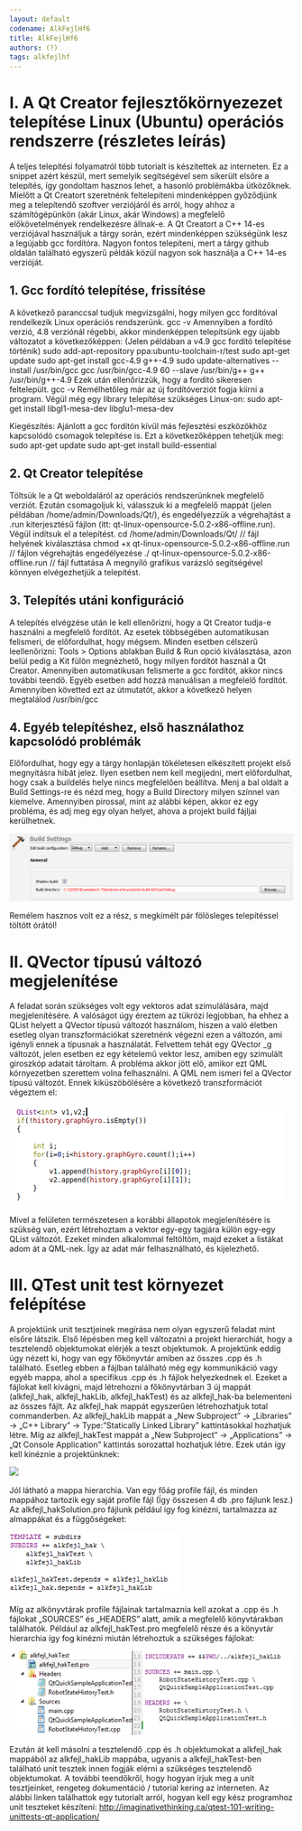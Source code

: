 ```yaml
---
layout: default
codename: AlkFejlHf6
title: AlkFejlHf6
authors: (?)
tags: alkfejlhf
---
```


# I. A Qt Creator fejlesztőkörnyezezet telepítése Linux (Ubuntu) operációs rendszerre (részletes leírás)
A teljes telepítési folyamatról több tutorialt is készítettek az interneten. Ez a snippet azért készül, mert semelyik segítségével sem sikerült elsőre a telepítés, így gondoltam hasznos lehet, a hasonló problémákba ütközőknek.
Mielőtt a Qt Creatort szeretnénk feltelepíteni mindenképpen győződjünk meg a telepítendő szoftver verziójáról és arról, hogy ahhoz a számítógépünkön (akár Linux, akár Windows) a megfelelő előkövetelmények rendelkezésre állnak-e. 
A Qt Creatort a C++ 14-es verziójával használjuk a tárgy során, ezért mindenképpen szükségünk lesz a legújabb gcc fordítóra. Nagyon fontos telepíteni, mert a tárgy github oldalán található egyszerű példák közül nagyon sok használja a C++ 14-es verzióját.
## 1. Gcc fordító telepítése, frissítése
A következő paranccsal tudjuk megvizsgálni, hogy milyen gcc fordítóval rendelkezik Linux operációs rendszerünk.
gcc -v
Amennyiben a fordító verzió, 4.8 verziónál régebbi, akkor mindenképpen telepítsünk egy újabb változatot a következőképpen: (Jelen példában a v4.9 gcc fordító telepítése történik) 
sudo add-apt-repository ppa:ubuntu-toolchain-r/test
sudo apt-get update
sudo apt-get install gcc-4.9 g++-4.9
sudo update-alternatives --install /usr/bin/gcc gcc /usr/bin/gcc-4.9 60 --slave /usr/bin/g++ g++ /usr/bin/g++-4.9
Ezek után ellenőrizzük, hogy a fordító sikeresen feltelepült.
gcc -v
Remélhetőleg már az új fordítóverziót fogja kiírni a program.
Végül még egy library telepítése szükséges Linux-on:
sudo apt-get install libgl1-mesa-dev libglu1-mesa-dev

Kiegészítés:
Ajánlott a gcc fordítón kívül más fejlesztési eszközökhöz kapcsolódó csomagok telepítése is. Ezt a következőképpen tehetjük meg:
sudo apt-get update
sudo apt-get install build-essential

## 2. Qt Creator telepítése
Töltsük le a Qt weboldaláról az operációs rendszerünknek megfelelő verziót. Ezután csomagoljuk ki, válasszuk ki a megfelelő mappát (jelen példában /home/admin/Downloads/Qt/), és engedélyezzük a végrehajtást a .run kiterjesztésű fájlon (itt: qt-linux-opensource-5.0.2-x86-offline.run). Végül indítsuk el a telepítést.
cd /home/admin/Downloads/Qt/				// fájl helyének kiválasztása
chmod +x qt-linux-opensource-5.0.2-x86-offline.run		// fájlon végrehajtás engedélyezése
./ qt-linux-opensource-5.0.2-x86-offline.run			// fájl futtatása
A megnyíló grafikus varázsló segítségével könnyen elvégezhetjük a telepítést.

## 3. Telepítés utáni konfiguráció
A telepítés elvégzése után le kell ellenőrizni, hogy a Qt Creator tudja-e használni a megfelelő fordítót. Az esetek többségében automatikusan felismeri, de előfordulhat, hogy mégsem. Minden esetben célszerű leellenőrizni:
Tools > Options ablakban Build & Run opció kiválasztása, azon belül pedig a Kit fülön megnézhető, hogy milyen fordítót használ a Qt Creator.
Amennyiben automatikusan felismerte a gcc fordítót, akkor nincs további teendő. Egyéb esetben add hozzá manuálisan a megfelelő fordítót. Amennyiben követted ezt az útmutatót, akkor a következő helyen megtalálod
/usr/bin/gcc

## 4. Egyéb telepítéshez, első használathoz kapcsolódó problémák
Előfordulhat, hogy egy a tárgy honlapján tökéletesen elkészített projekt első megnyitásra hibát jelez. Ilyen esetben nem kell megijedni, mert előfordulhat, hogy csak a buildelés helye nincs megfelelően beállítva.
Menj a bal oldalt a Build Settings-re és nézd meg, hogy a Build Directory milyen színnel van kiemelve. Amennyiben pirossal, mint az alábbi képen, akkor ez egy probléma, és adj meg egy olyan helyet, ahova a projekt build fájljai kerülhetnek.

![](image/Kep1.png) 

Remélem hasznos volt ez a rész,  s megkímélt pár fölösleges telepítéssel töltött órától!

# II. QVector típusú változó megjelenítése
A feladat során szükséges volt egy vektoros adat szimulálására, majd megjelenítésére. A valóságot úgy éreztem az tükrözi legjobban, ha ehhez a QList helyett a QVector típusú változót használom, hiszen a való életben esetleg olyan transzformációkat szeretnénk végezni ezen a változón, ami igényli ennek a típusnak a használatát. Felvettem tehát egy QVector<int> _g változót, jelen esetben ez egy kételemű vektor lesz, amiben egy szimulált giroszkóp adatait tároltam.
A probléma akkor jött elő, amikor ezt QML környezetben szerettem volna felhasználni. A QML nem ismeri fel a QVector típusú változót. Ennek kiküszöbölésére a következő transzformációt végeztem el:

![](image/Kep2.png) 
 
Mivel a felületen természetesen a korábbi állapotok megjelenítésére is szükség van, ezért létrehoztam a vektor egy-egy tagjára külön egy-egy QList<int> változót. Ezeket minden alkalommal feltöltöm, majd ezeket a listákat adom át a QML-nek. Így az adat már felhasználható, és kijelezhető.
 

# III. QTest unit test környezet felépítése
A projektünk unit tesztjeinek megírása nem olyan egyszerű feladat mint elsőre látszik.
Első lépésben meg kell változatni a projekt hierarchiát, hogy a tesztelendő objektumokat elérjék a teszt objektumok. A projektünk eddig úgy nézett ki, hogy van egy főkönyvtár amiben az összes .cpp és .h található. Esetleg ebben a fájlban található még egy kommunikáció vagy egyéb mappa, ahol a specifikus .cpp és .h fájlok helyezkednek el. Ezeket a fájlokat kell kivágni, majd létrehozni a főkönyvtárban 3 új mappát (alkfejl_hak, alkfejl_hakLib, alkfejl_hakTest) és az alkfejl_hak-ba belementeni az összes fájlt.
Az alkfejl_hak mappát egyszerűen létrehozhatjuk total commanderben. Az alkfejl_hakLib mappát a „New Subproject” -> „Libraries” -> „C++ Library” -> Type:”Statically Linked Library” kattintásokkal hozhatjuk létre. Míg az alkfejl_hakTest mappát a „New Subproject” -> „Applications” -> „Qt Console Application” kattintás sorozattal hozhatjuk létre. Ezek után így kell kinéznie a projektünknek:
 
![](image/Kep3.png) 
 
Jól látható a mappa hierarchia. Van egy főág profile fájl, és minden mappához tartozik egy saját profile fájl (Így összesen 4 db .pro fájlunk lesz.)
Az alkfejl_hakSolution.pro fájlunk például így fog kinézni, tartalmazza az almappákat és a függőségeket:

![](image/Kep4.png) 
 
Míg az alkönyvtárak profile fájlainak tartalmaznia kell azokat a .cpp és .h fájlokat „SOURCES” és „HEADERS” alatt, amik a megfelelő könyvtárakban találhatók. Például az alkfejl_hakTest.pro megfelelő része és a könyvtár hierarchia így fog kinézni miután létrehoztuk a szükséges fájlokat:

![](image/Kep5.png) 
 
Ezután át kell másolni a tesztelendő .cpp és .h objektumokat a alkfejl_hak mappából az alkfejl_hakLib mappába, ugyanis a alkfejl_hakTest-ben található unit tesztek innen fogják elérni a szükséges tesztelendő objektumokat.
A további teendőkről, hogy hogyan írjuk meg a unit tesztjeinket, rengeteg dokumentáció / tutorial kering az interneten. Az alábbi linken találhattok egy tutorialt arról, hogyan kell egy kész programhoz unit teszteket készíteni: http://imaginativethinking.ca/qtest-101-writing-unittests-qt-application/
